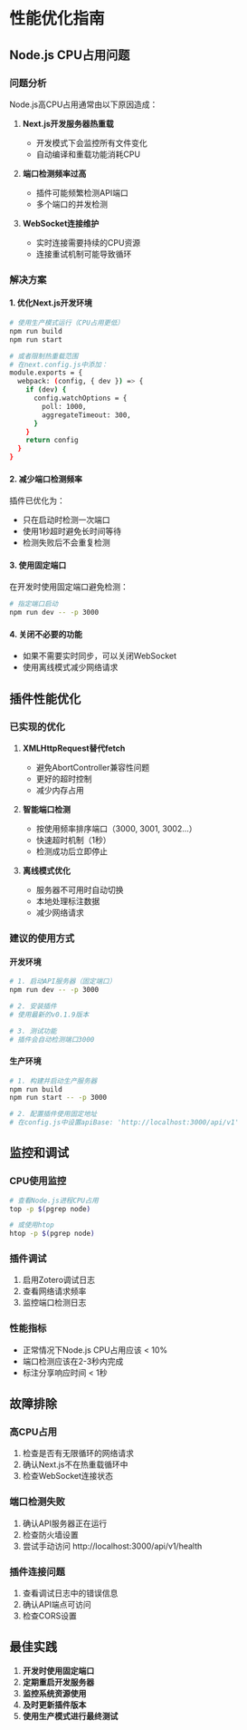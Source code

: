 # 性能优化指南

## Node.js CPU占用问题

### 问题分析
Node.js高CPU占用通常由以下原因造成：

1. **Next.js开发服务器热重载**
   - 开发模式下会监控所有文件变化
   - 自动编译和重载功能消耗CPU

2. **端口检测频率过高**
   - 插件可能频繁检测API端口
   - 多个端口的并发检测

3. **WebSocket连接维护**
   - 实时连接需要持续的CPU资源
   - 连接重试机制可能导致循环

### 解决方案

#### 1. 优化Next.js开发环境
```bash
# 使用生产模式运行（CPU占用更低）
npm run build
npm run start

# 或者限制热重载范围
# 在next.config.js中添加：
module.exports = {
  webpack: (config, { dev }) => {
    if (dev) {
      config.watchOptions = {
        poll: 1000,
        aggregateTimeout: 300,
      }
    }
    return config
  }
}
```

#### 2. 减少端口检测频率
插件已优化为：
- 只在启动时检测一次端口
- 使用1秒超时避免长时间等待
- 检测失败后不会重复检测

#### 3. 使用固定端口
在开发时使用固定端口避免检测：
```bash
# 指定端口启动
npm run dev -- -p 3000
```

#### 4. 关闭不必要的功能
- 如果不需要实时同步，可以关闭WebSocket
- 使用离线模式减少网络请求

## 插件性能优化

### 已实现的优化

1. **XMLHttpRequest替代fetch**
   - 避免AbortController兼容性问题
   - 更好的超时控制
   - 减少内存占用

2. **智能端口检测**
   - 按使用频率排序端口（3000, 3001, 3002...）
   - 快速超时机制（1秒）
   - 检测成功后立即停止

3. **离线模式优化**
   - 服务器不可用时自动切换
   - 本地处理标注数据
   - 减少网络请求

### 建议的使用方式

#### 开发环境
```bash
# 1. 启动API服务器（固定端口）
npm run dev -- -p 3000

# 2. 安装插件
# 使用最新的v0.1.9版本

# 3. 测试功能
# 插件会自动检测端口3000
```

#### 生产环境
```bash
# 1. 构建并启动生产服务器
npm run build
npm run start -- -p 3000

# 2. 配置插件使用固定地址
# 在config.js中设置apiBase: 'http://localhost:3000/api/v1'
```

## 监控和调试

### CPU使用监控
```bash
# 查看Node.js进程CPU占用
top -p $(pgrep node)

# 或使用htop
htop -p $(pgrep node)
```

### 插件调试
1. 启用Zotero调试日志
2. 查看网络请求频率
3. 监控端口检测日志

### 性能指标
- 正常情况下Node.js CPU占用应该 < 10%
- 端口检测应该在2-3秒内完成
- 标注分享响应时间 < 1秒

## 故障排除

### 高CPU占用
1. 检查是否有无限循环的网络请求
2. 确认Next.js不在热重载循环中
3. 检查WebSocket连接状态

### 端口检测失败
1. 确认API服务器正在运行
2. 检查防火墙设置
3. 尝试手动访问 http://localhost:3000/api/v1/health

### 插件连接问题
1. 查看调试日志中的错误信息
2. 确认API端点可访问
3. 检查CORS设置

## 最佳实践

1. **开发时使用固定端口**
2. **定期重启开发服务器**
3. **监控系统资源使用**
4. **及时更新插件版本**
5. **使用生产模式进行最终测试**
